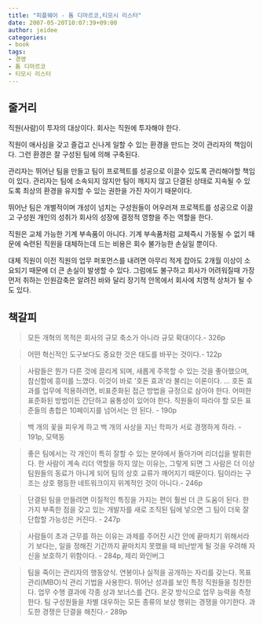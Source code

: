 ```yaml
---
title: "피플웨어 - 톰 디마르코,티모시 리스터"
date: 2007-05-20T10:07:39+09:00
author: jeidee
categories:
- book
tags:
- 경영
- 톰 디마르코
- 티모시 리스터
---
```


## 줄거리
 직원(사람)이 투자의 대상이다. 회사는 직원에 투자해야 한다.

 직원이 애사심을 갖고 즐겁고 신나게 일할 수 있는 환경을 만드는 것이 관리자의 책임이다. 그런 환경은 잘 구성된 팀에 의해 구축된다.

 관리자는 뛰어난 팀을 만들고 팀이 프로젝트를 성공으로 이끌수 있도록 관리해야할 책임이 있다. 관리자는 팀에 소속되지 않지만 팀이 깨지지 않고 단결된 상태로 지속될 수 있도록 최상의 환경을 유지할 수 있는 권한을 가진 자이기 때문이다. 

 뛰어난 팀은 개별적이며 개성이 넘치는 구성원들이 어우러져 프로젝트를 성공으로 이끌고 구성원 개인의 성취가 회사의 성장에 결정적 영향을 주는 역할을 한다. 

 직원은 교체 가능한 기계 부속품이 아니다. 기계 부속품처럼 교체즉시 가동될 수 없기 때문에 숙련된 직원을 대체하는데 드는 비용은 회수 불가능한 손실일 뿐이다.

 대체 직원이 이전 직원의 업무 퍼포먼스를 내려면 아무리 적게 잡아도 2개월 이상이 소요되기 때문에 더 큰 손실이 발생할 수 있다. 그럼에도 불구하고 회사가 어려워질때 가장 먼저 취하는 인원감축은 알려진 바와 달리 장기적 안목에서 회사에 치명적 상처가 될 수 도 있다.

## 책갈피

>모든 개혁의 목적은 회사의 규모 축소가 아니라 규모 확대이다.- 326p

>어떤 혁신적인 도구보다도 중요한 것은 태도를 바꾸는 것이다.- 122p

>사람들은 뭔가 다른 것에 끌리게 되며, 새롭게 주목할 수 있는 것을 좋아했으며, 참신함에 흥미를 느꼈다. 이것이 바로 '호돈 효과'라 불리는 이론이다.
...
 호돈 효과를 업무에 적용하려면, 비표준화된 접근 방법을 규정으로 삼아야 한다. 어떠한 표준화된 방법이든 간단하고 융통성이 있어야 한다. 직원들이 따라야 할 모든 표준들의 총합은 10페이지를 넘어서는 안 된다. - 190p

>백 개의 꽃을 피우게 하고
백 개의 사상을 지닌 학파가 서로 경쟁하게 하라. - 191p, 모택동

>좋은 팀에서는 각 개인이 특히 잘할 수 있는 분야에서 돌아가며 리더십을 발휘한다. 한 사람이 계속 리더 역할을 하지 않는 이유는, 그렇게 되면 그 사람은 더 이상 팀원들의 동료가 아니게 되어 팀의 상호 교류가 깨어지기 때문이다. 팀이라는 구조는 상호 평등한 네트워크이지 위계적인 것이 아니다.- 246p

>단결된 팀을 만들려면 이질적인 특징을 가지는 편이 훨씬 더 큰 도움이 된다. 한 가지 부족한 점을 갖고 있는 개발자를 새로 조직된 팀에 넣으면 그 팀이 더욱 잘 단합할 가능성은 커진다. - 247p

>사람들이 초과 근무를 하는 이유는 과제를 주어진 시간 안에 끝마치기 위해서라기 보다는, 일을 정해진 기간까지 끝마치지 못했을 때 비난받게 될 것을 우려해 자신을 보호하기 위함이다. - 284p, 제리 와인버그

> 팀을 죽이는 관리자의 행동양식.
연봉이나 실적을 공개하는 자리를 갖는다.
목표 관리(MBO)식 관리 기법을 사용한다.
뛰어난 성과를 보인 특정 직원들을 칭찬한다.
업무 수행 결과에 각종 상과 보너스를 건다.
온갖 방식으로 업무 능력을 측정한다.
팀 구성원들을 차별 대우하는 모든 종류의 보상 행위는 경쟁을 야기한다. 과도한 경쟁은 단결을 해친다.- 289p
